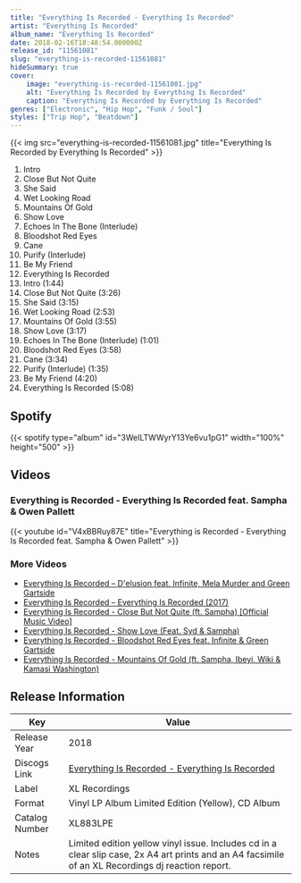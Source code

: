 ```yaml
---
title: "Everything Is Recorded - Everything Is Recorded"
artist: "Everything Is Recorded"
album_name: "Everything Is Recorded"
date: 2018-02-16T18:48:54.000000Z
release_id: "11561081"
slug: "everything-is-recorded-11561081"
hideSummary: true
cover:
    image: "everything-is-recorded-11561081.jpg"
    alt: "Everything Is Recorded by Everything Is Recorded"
    caption: "Everything Is Recorded by Everything Is Recorded"
genres: ["Electronic", "Hip Hop", "Funk / Soul"]
styles: ["Trip Hop", "Beatdown"]
---
```


{{< img src="everything-is-recorded-11561081.jpg" title="Everything Is Recorded by Everything Is Recorded" >}}

<!-- section break -->

1. Intro
2. Close But Not Quite
3. She Said
4. Wet Looking Road
5. Mountains Of Gold
6. Show Love
7. Echoes In The Bone (Interlude)
8. Bloodshot Red Eyes
9. Cane
10. Purify (Interlude)
11. Be My Friend
12. Everything Is Recorded
13. Intro (1:44)
14. Close But Not Quite (3:26)
15. She Said (3:15)
16. Wet Looking Road (2:53)
17. Mountains Of Gold (3:55)
18. Show Love (3:17)
19. Echoes In The Bone (Interlude) (1:01)
20. Bloodshot Red Eyes (3:58)
21. Cane (3:34)
22. Purify (Interlude) (1:35)
23. Be My Friend (4:20)
24. Everything Is Recorded (5:08)

<!-- section break -->


## Spotify
{{< spotify type="album" id="3WeILTWWyrY13Ye6vu1pG1" width="100%" height="500" >}}



## Videos
### Everything is Recorded - Everything Is Recorded feat. Sampha & Owen Pallett
{{< youtube id="V4xBBRuy87E" title="Everything is Recorded - Everything Is Recorded feat. Sampha & Owen Pallett" >}}<br>

### More Videos

- [Everything Is Recorded – D'elusion feat. Infinite, Mela Murder and Green Gartside](https://www.youtube.com/watch?v=P11lAfY40Sc)
- [Everything Is Recorded ‎– Everything Is Recorded (2017)](https://www.youtube.com/watch?v=dj_Ap0_RmQE)
- [Everything Is Recorded - Close But Not Quite (ft. Sampha) [Official Music Video]](https://www.youtube.com/watch?v=a03XVCxV8gM)
- [Everything Is Recorded - Show Love (Feat. Syd & Sampha)](https://www.youtube.com/watch?v=jtwzymbS1D0)
- [Everything Is Recorded - Bloodshot Red Eyes feat. Infinite & Green Gartside](https://www.youtube.com/watch?v=2PLLVNT9FjU)
- [Everything Is Recorded - Mountains Of Gold (ft. Sampha, Ibeyi, Wiki & Kamasi Washington)](https://www.youtube.com/watch?v=PWCh1qlNth4)


## Release Information
|  Key           | Value                                                |
| ---------------| ---------------------------------------------------- |
| Release Year   | 2018                                   |
| Discogs Link   | [Everything Is Recorded - Everything Is Recorded](https://www.discogs.com/release/11561081-Everything-Is-Recorded-Everything-Is-Recorded) |
| Label          | XL Recordings |
| Format         | Vinyl LP Album Limited Edition (Yellow), CD Album |
| Catalog Number | XL883LPE |
| Notes | Limited edition yellow vinyl issue. Includes cd in a clear slip case, 2x A4 art prints and an A4 facsimile of an XL Recordings dj reaction report. |